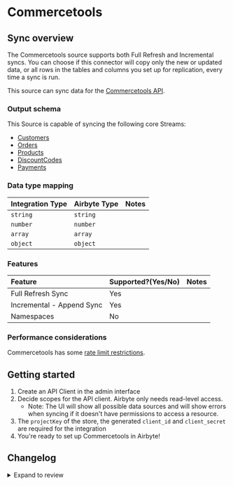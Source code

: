 # Commercetools

## Sync overview

The Commercetools source supports both Full Refresh and Incremental syncs. You can choose if this connector will copy only the new or updated data, or all rows in the tables and columns you set up for replication, every time a sync is run.

This source can sync data for the [Commercetools API](https://docs.commercetools.com/api/).

### Output schema

This Source is capable of syncing the following core Streams:

- [Customers](https://docs.commercetools.com/api/projects/customers)
- [Orders](https://docs.commercetools.com/api/projects/orders)
- [Products](https://docs.commercetools.com/api/projects/products)
- [DiscountCodes](https://docs.commercetools.com/api/projects/discountCodes)
- [Payments](https://docs.commercetools.com/api/projects/payments)

### Data type mapping

| Integration Type | Airbyte Type | Notes |
| :--------------- | :----------- | :---- |
| `string`         | `string`     |       |
| `number`         | `number`     |       |
| `array`          | `array`      |       |
| `object`         | `object`     |       |

### Features

| Feature                   | Supported?\(Yes/No\) | Notes |
| :------------------------ | :------------------- | :---- |
| Full Refresh Sync         | Yes                  |       |
| Incremental - Append Sync | Yes                  |       |
| Namespaces                | No                   |       |

### Performance considerations

Commercetools has some [rate limit restrictions](https://docs.commercetools.com/api/limits).

## Getting started

1. Create an API Client in the admin interface
2. Decide scopes for the API client. Airbyte only needs read-level access.
   - Note: The UI will show all possible data sources and will show errors when syncing if it doesn't have permissions to access a resource.
3. The `projectKey` of the store, the generated `client_id` and `client_secret` are required for the integration
4. You're ready to set up Commercetools in Airbyte!

## Changelog

<details>
  <summary>Expand to review</summary>

| Version | Date       | Pull Request                                             | Subject                               |
| :------ | :--------- | :------------------------------------------------------- | :------------------------------------ |
| 0.2.23 | 2024-11-04 | [48186](https://github.com/airbytehq/airbyte/pull/48186) | Update dependencies |
| 0.2.22 | 2024-10-29 | [47859](https://github.com/airbytehq/airbyte/pull/47859) | Update dependencies |
| 0.2.21 | 2024-10-28 | [47112](https://github.com/airbytehq/airbyte/pull/47112) | Update dependencies |
| 0.2.20 | 2024-10-12 | [46779](https://github.com/airbytehq/airbyte/pull/46779) | Update dependencies |
| 0.2.19 | 2024-10-05 | [46497](https://github.com/airbytehq/airbyte/pull/46497) | Update dependencies |
| 0.2.18 | 2024-09-28 | [46103](https://github.com/airbytehq/airbyte/pull/46103) | Update dependencies |
| 0.2.17 | 2024-09-21 | [45778](https://github.com/airbytehq/airbyte/pull/45778) | Update dependencies |
| 0.2.16 | 2024-09-14 | [45552](https://github.com/airbytehq/airbyte/pull/45552) | Update dependencies |
| 0.2.15 | 2024-09-07 | [45287](https://github.com/airbytehq/airbyte/pull/45287) | Update dependencies |
| 0.2.14 | 2024-08-31 | [45022](https://github.com/airbytehq/airbyte/pull/45022) | Update dependencies |
| 0.2.13 | 2024-08-24 | [44744](https://github.com/airbytehq/airbyte/pull/44744) | Update dependencies |
| 0.2.12 | 2024-08-17 | [44209](https://github.com/airbytehq/airbyte/pull/44209) | Update dependencies |
| 0.2.11 | 2024-08-12 | [43770](https://github.com/airbytehq/airbyte/pull/43770) | Update dependencies |
| 0.2.10 | 2024-08-03 | [43131](https://github.com/airbytehq/airbyte/pull/43131) | Update dependencies |
| 0.2.9 | 2024-07-27 | [42673](https://github.com/airbytehq/airbyte/pull/42673) | Update dependencies |
| 0.2.8 | 2024-07-20 | [42330](https://github.com/airbytehq/airbyte/pull/42330) | Update dependencies |
| 0.2.7 | 2024-07-13 | [41849](https://github.com/airbytehq/airbyte/pull/41849) | Update dependencies |
| 0.2.6 | 2024-07-10 | [41396](https://github.com/airbytehq/airbyte/pull/41396) | Update dependencies |
| 0.2.5 | 2024-07-06 | [40781](https://github.com/airbytehq/airbyte/pull/40781) | Update dependencies |
| 0.2.4 | 2024-06-25 | [40418](https://github.com/airbytehq/airbyte/pull/40418) | Update dependencies |
| 0.2.3 | 2024-06-22 | [40198](https://github.com/airbytehq/airbyte/pull/40198) | Update dependencies |
| 0.2.2 | 2024-06-04 | [38995](https://github.com/airbytehq/airbyte/pull/38995) | [autopull] Upgrade base image to v1.2.1 |
| 0.2.1 | 2024-05-21 | [38522](https://github.com/airbytehq/airbyte/pull/38522) | [autopull] base image + poetry + up_to_date |
| 0.2.0 | 2023-08-24 | [29384](https://github.com/airbytehq/airbyte/pull/29384) | Migrate to low code |
| 0.1.1 | 2023-08-23 | [5957](https://github.com/airbytehq/airbyte/pull/5957) | Fix schemas |
| 0.1.0 | 2021-08-19 | [5957](https://github.com/airbytehq/airbyte/pull/5957) | Initial Release. Source Commercetools |

</details>
